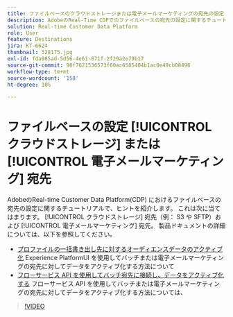 ```yaml
---
title: ファイルベースのクラウドストレージまたは電子メールマーケティングの宛先の設定
description: AdobeのReal-Time CDPでのファイルベースの宛先の設定に関するチュートリアルで、ヒントを説明します。 これは、クラウドストレージの宛先（S3 や SFTP など）および電子メールマーケティングの宛先にも当てはまります。
solution: Real-time Customer Data Platform
role: User
feature: Destinations
jira: KT-6624
thumbnail: 328175.jpg
exl-id: fda985ad-5d56-4e61-871f-2f29a2e79b17
source-git-commit: 90f7621536573f60ac6585404b1ac0e49cb08496
workflow-type: tm+mt
source-wordcount: '158'
ht-degree: 10%

---
```


# ファイルベースの設定 [!UICONTROL クラウドストレージ] または [!UICONTROL 電子メールマーケティング] 宛先

AdobeのReal-time Customer Data Platform(CDP) におけるファイルベースの宛先の設定に関するチュートリアルで、ヒントを紹介します。 これは次に当てはまります。 [!UICONTROL クラウドストレージ] 宛先（例： S3 や SFTP）および [!UICONTROL 電子メールマーケティング] 宛先。 製品ドキュメントの詳細については、以下を参照してください。

* [プロファイルの一括書き出し先に対するオーディエンスデータのアクティブ化](https://experienceleague.adobe.com/docs/experience-platform/destinations/ui/activate/activate-batch-profile-destinations.html?lang=ja) Experience PlatformUI を使用してバッチまたは電子メールマーケティングの宛先に対してデータをアクティブ化する方法について
* [フローサービス API を使用してバッチ宛先に接続し、データをアクティブ化する](https://experienceleague.adobe.com/docs/experience-platform/destinations/api/connect-activate-batch-destinations.html) フローサービス API を使用してバッチまたは電子メールマーケティングの宛先に対してデータをアクティブ化する方法については、

>[!VIDEO](https://video.tv.adobe.com/v/328175/?quality=12&learn=on)
